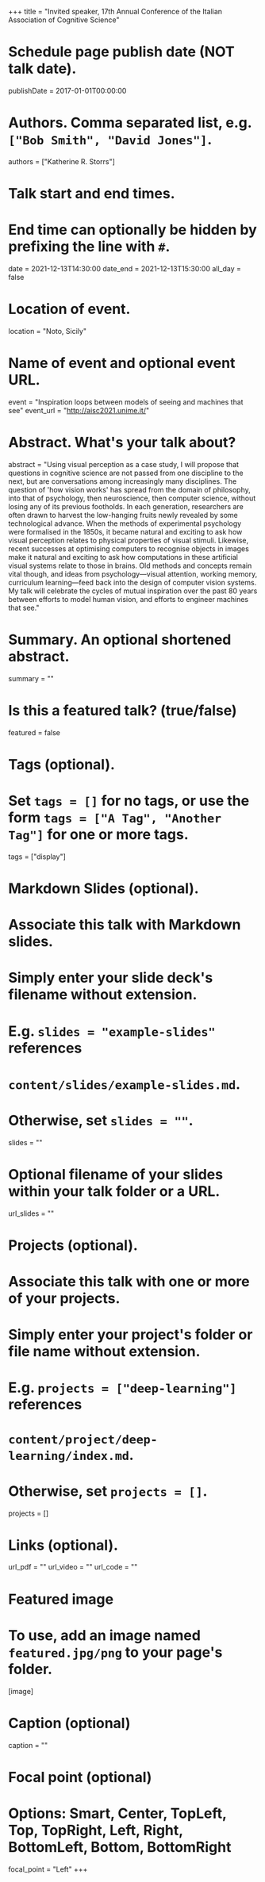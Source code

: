 +++
title = "Invited speaker, 17th Annual Conference of the Italian Association of Cognitive Science"

# Schedule page publish date (NOT talk date).
publishDate = 2017-01-01T00:00:00

# Authors. Comma separated list, e.g. `["Bob Smith", "David Jones"]`.
authors = ["Katherine R. Storrs"]

# Talk start and end times.
#   End time can optionally be hidden by prefixing the line with `#`.
date = 2021-12-13T14:30:00
date_end = 2021-12-13T15:30:00
all_day = false

# Location of event.
location = "Noto, Sicily"

# Name of event and optional event URL.
event = "Inspiration loops between models of seeing and machines that see"
event_url = "http://aisc2021.unime.it/"

# Abstract. What's your talk about?
abstract = "Using visual perception as a case study, I will propose that questions in cognitive science are not passed from one discipline to the next, but are conversations among increasingly many disciplines. The question of 'how vision works' has spread from the domain of philosophy, into that of psychology, then neuroscience, then computer science, without losing any of its previous footholds. In each generation, researchers are often drawn to harvest the low-hanging fruits newly revealed by some technological advance. When the methods of experimental psychology were formalised in the 1850s, it became natural and exciting to ask how visual perception relates to physical properties of visual stimuli. Likewise, recent successes at optimising computers to recognise objects in images make it natural and exciting to ask how computations in these artificial visual systems relate to those in brains. Old methods and concepts remain vital though, and ideas from psychology—visual attention, working memory, curriculum learning—feed back into the design of computer vision systems. My talk will celebrate the cycles of mutual inspiration over the past 80 years between efforts to model human vision, and efforts to engineer machines that see."

# Summary. An optional shortened abstract.
summary = ""

# Is this a featured talk? (true/false)
featured = false

# Tags (optional).
#   Set `tags = []` for no tags, or use the form `tags = ["A Tag", "Another Tag"]` for one or more tags.
tags = ["display"]

# Markdown Slides (optional).
#   Associate this talk with Markdown slides.
#   Simply enter your slide deck's filename without extension.
#   E.g. `slides = "example-slides"` references 
#   `content/slides/example-slides.md`.
#   Otherwise, set `slides = ""`.
slides = ""

# Optional filename of your slides within your talk folder or a URL.
url_slides = ""

# Projects (optional).
#   Associate this talk with one or more of your projects.
#   Simply enter your project's folder or file name without extension.
#   E.g. `projects = ["deep-learning"]` references 
#   `content/project/deep-learning/index.md`.
#   Otherwise, set `projects = []`.
projects = []

# Links (optional).
url_pdf = ""
url_video = ""
url_code = ""

# Featured image
# To use, add an image named `featured.jpg/png` to your page's folder. 
[image]
  # Caption (optional)
  caption = ""

  # Focal point (optional)
  # Options: Smart, Center, TopLeft, Top, TopRight, Left, Right, BottomLeft, Bottom, BottomRight
  focal_point = "Left"
+++

